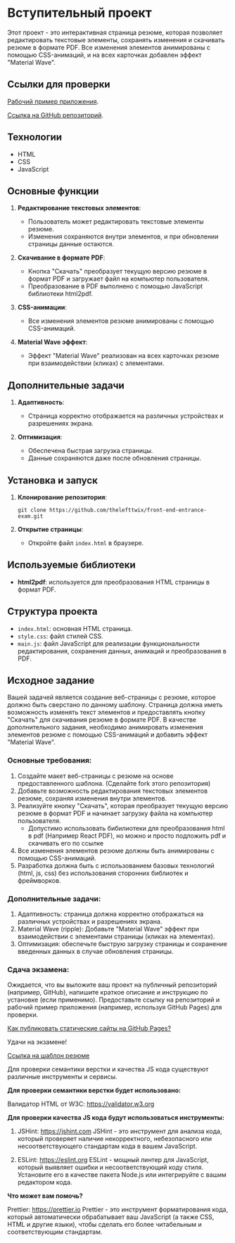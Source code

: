 # Вступительный проект

Этот проект - это интерактивная страница резюме, которая позволяет редактировать текстовые элементы, сохранять изменения и скачивать резюме в формате PDF. Все изменения элементов анимированы с помощью CSS-анимаций, и на всех карточках добавлен эффект "Material Wave".

## Ссылки для проверки

[Рабочий пример приложения](https://thelefttwix.github.io/front-end-entrance-exam/).

[Ссылка на GitHub репозиторий](https://github.com/thelefttwix/front-end-entrance-exam).

## Технологии

- HTML
- CSS
- JavaScript

## Основные функции

1. **Редактирование текстовых элементов**:
   - Пользователь может редактировать текстовые элементы резюме.
   - Изменения сохраняются внутри элементов, и при обновлении страницы данные остаются.

2. **Скачивание в формате PDF**:
   - Кнопка "Скачать" преобразует текущую версию резюме в формат PDF и загружает файл на компьютер пользователя.
   - Преобразование в PDF выполнено с помощью JavaScript библиотеки html2pdf.

3. **CSS-анимации**:
   - Все изменения элементов резюме анимированы с помощью CSS-анимаций.

4. **Material Wave эффект**:
   - Эффект "Material Wave" реализован на всех карточках резюме при взаимодействии (кликах) с элементами.

## Дополнительные задачи

1. **Адаптивность**:
   - Страница корректно отображается на различных устройствах и разрешениях экрана.

2. **Оптимизация**:
   - Обеспечена быстрая загрузка страницы.
   - Данные сохраняются даже после обновления страницы.

## Установка и запуск

1. **Клонирование репозитория**:
   ```
   git clone https://github.com/thelefttwix/front-end-entrance-exam.git
   ```

2. **Открытие страницы**:
   - Откройте файл `index.html` в браузере.

## Используемые библиотеки

- **html2pdf**: используется для преобразования HTML страницы в формат PDF.

## Структура проекта

- `index.html`: основная HTML страница.
- `style.css`: файл стилей CSS.
- `main.js`: файл JavaScript для реализации функциональности редактирования, сохранения данных, анимаций и преобразования в PDF.



## Исходное задание

Вашей задачей является создание веб-страницы с резюме, которое должно быть сверстано по данному шаблону. Страница должна иметь возможность изменять текст элементов и предоставлять кнопку "Скачать" для скачивания резюме в формате PDF. В качестве дополнительного задания, необходимо анимировать изменения элементов резюме с помощью CSS-анимаций и добавить эффект "Material Wave".

### Основные требования:

1. Создайте макет веб-страницы с резюме на основе предоставленного шаблона. (Сделайте fork этого репозитория)
2. Добавьте возможность редактирования текстовых элементов резюме, сохраняя изменения внутри элементов.
3. Реализуйте кнопку "Скачать", которая преобразует текущую версию резюме в формат PDF и начинает загрузку файла на компьютер пользователя.
   - Допустимо использовать бибилиотеки для преобразования html в pdf (Например React PDF), но можно и просто подложить pdf и скачивать его по ссылке
4. Все изменения элементов резюме должны быть анимированы с помощью CSS-анимаций.
5. Разработка должна быть с использованием базовых технологий (html, js, css) без использования сторонних библиотек и фреймворков.

### Дополнительные задачи:

1. Адаптивность: страница должна корректно отображаться на различных устройствах и разрешениях экрана.
2. Material Wave (ripple): Добавьте "Material Wave" эффект при взаимодействии с элементами страницы (кликах на элементах).
3. Оптимизация: обеспечьте быструю загрузку страницы и сохранение введенных данных в случае обновления страницы.


### Сдача экзамена:

Ожидается, что вы выложите ваш проект на публичный репозиторий (например, GitHub), напишите краткое описание и инструкцию по установке (если применимо). Предоставьте ссылку на репозиторий и рабочий пример приложения (например, используя GitHub Pages) для проверки.

[Как публиковать статические сайты на GitHub Pages?](https://docs.github.com/en/pages/getting-started-with-github-pages/creating-a-github-pages-site)

Удачи на экзамене!

[Ссылка на шаблон резюме](https://www.figma.com/design/0lCK90FekbMPNJOOUuiIV8/exam-cv?node-id=0-3&t=51CUbfwKNoVYLV1V-1)

Для проверки семантики верстки и качества JS кода существуют различные инструменты и сервисы.

**Для проверки семантики верстки будет использовано:**

Валидатор HTML от W3C: https://validator.w3.org

**Для проверки качества JS кода будут использоваться инструменты:**

1. JSHint: https://jshint.com
   JSHint - это инструмент для анализа кода, который проверяет наличие некорректного, небезопасного или несоответствующего стандартам кода в вашем JavaScript.

2. ESLint: https://eslint.org
   ESLint - мощный линтер для JavaScript, который выявляет ошибки и несоответствующий коду стиля. Установите его в качестве пакета Node.js или интегрируйте с вашим редактором кода.

**Что может вам помочь?**

Prettier: https://prettier.io
   Prettier - это инструмент форматирования кода, который автоматически обрабатывает ваш JavaScript (а также CSS, HTML и другие языки), чтобы сделать его более читабельным и соответствующим стандартам.